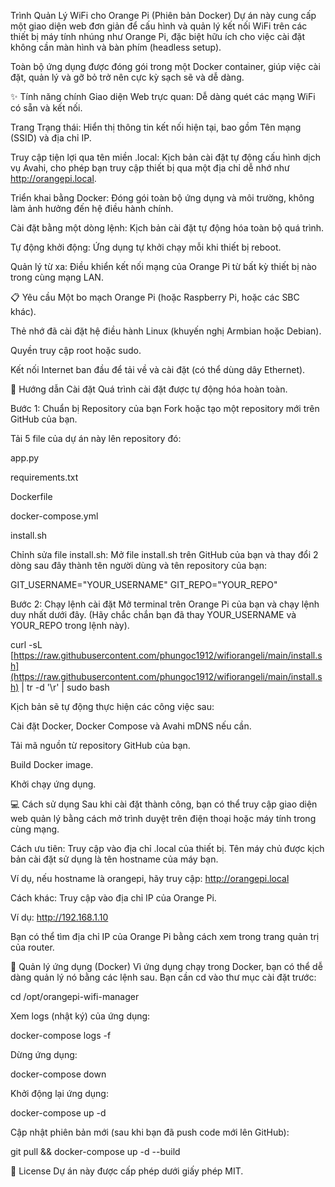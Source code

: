 Trình Quản Lý WiFi cho Orange Pi (Phiên bản Docker)
Dự án này cung cấp một giao diện web đơn giản để cấu hình và quản lý kết nối WiFi trên các thiết bị máy tính nhúng như Orange Pi, đặc biệt hữu ích cho việc cài đặt không cần màn hình và bàn phím (headless setup).

Toàn bộ ứng dụng được đóng gói trong một Docker container, giúp việc cài đặt, quản lý và gỡ bỏ trở nên cực kỳ sạch sẽ và dễ dàng.

✨ Tính năng chính
Giao diện Web trực quan: Dễ dàng quét các mạng WiFi có sẵn và kết nối.

Trang Trạng thái: Hiển thị thông tin kết nối hiện tại, bao gồm Tên mạng (SSID) và địa chỉ IP.

Truy cập tiện lợi qua tên miền .local: Kịch bản cài đặt tự động cấu hình dịch vụ Avahi, cho phép bạn truy cập thiết bị qua một địa chỉ dễ nhớ như http://orangepi.local.

Triển khai bằng Docker: Đóng gói toàn bộ ứng dụng và môi trường, không làm ảnh hưởng đến hệ điều hành chính.

Cài đặt bằng một dòng lệnh: Kịch bản cài đặt tự động hóa toàn bộ quá trình.

Tự động khởi động: Ứng dụng tự khởi chạy mỗi khi thiết bị reboot.

Quản lý từ xa: Điều khiển kết nối mạng của Orange Pi từ bất kỳ thiết bị nào trong cùng mạng LAN.

📋 Yêu cầu
Một bo mạch Orange Pi (hoặc Raspberry Pi, hoặc các SBC khác).

Thẻ nhớ đã cài đặt hệ điều hành Linux (khuyến nghị Armbian hoặc Debian).

Quyền truy cập root hoặc sudo.

Kết nối Internet ban đầu để tải về và cài đặt (có thể dùng dây Ethernet).

🚀 Hướng dẫn Cài đặt
Quá trình cài đặt được tự động hóa hoàn toàn.

Bước 1: Chuẩn bị Repository của bạn
Fork hoặc tạo một repository mới trên GitHub của bạn.

Tải 5 file của dự án này lên repository đó:

app.py

requirements.txt

Dockerfile

docker-compose.yml

install.sh

Chỉnh sửa file install.sh: Mở file install.sh trên GitHub của bạn và thay đổi 2 dòng sau đây thành tên người dùng và tên repository của bạn:

GIT_USERNAME="YOUR_USERNAME"
GIT_REPO="YOUR_REPO"

Bước 2: Chạy lệnh cài đặt
Mở terminal trên Orange Pi của bạn và chạy lệnh duy nhất dưới đây. (Hãy chắc chắn bạn đã thay YOUR_USERNAME và YOUR_REPO trong lệnh này).

curl -sL [https://raw.githubusercontent.com/phungoc1912/wifiorangeli/main/install.sh](https://raw.githubusercontent.com/phungoc1912/wifiorangeli/main/install.sh) | tr -d '\r' | sudo bash

Kịch bản sẽ tự động thực hiện các công việc sau:

Cài đặt Docker, Docker Compose và Avahi mDNS nếu cần.

Tải mã nguồn từ repository GitHub của bạn.

Build Docker image.

Khởi chạy ứng dụng.

💻 Cách sử dụng
Sau khi cài đặt thành công, bạn có thể truy cập giao diện web quản lý bằng cách mở trình duyệt trên điện thoại hoặc máy tính trong cùng mạng.

Cách ưu tiên: Truy cập vào địa chỉ .local của thiết bị. Tên máy chủ được kịch bản cài đặt sử dụng là tên hostname của máy bạn.

Ví dụ, nếu hostname là orangepi, hãy truy cập: http://orangepi.local

Cách khác: Truy cập vào địa chỉ IP của Orange Pi.

Ví dụ: http://192.168.1.10

Bạn có thể tìm địa chỉ IP của Orange Pi bằng cách xem trong trang quản trị của router.

🐳 Quản lý ứng dụng (Docker)
Vì ứng dụng chạy trong Docker, bạn có thể dễ dàng quản lý nó bằng các lệnh sau. Bạn cần cd vào thư mục cài đặt trước:

cd /opt/orangepi-wifi-manager

Xem logs (nhật ký) của ứng dụng:

docker-compose logs -f

Dừng ứng dụng:

docker-compose down

Khởi động lại ứng dụng:

docker-compose up -d

Cập nhật phiên bản mới (sau khi bạn đã push code mới lên GitHub):

git pull && docker-compose up -d --build

📝 License
Dự án này được cấp phép dưới giấy phép MIT.


